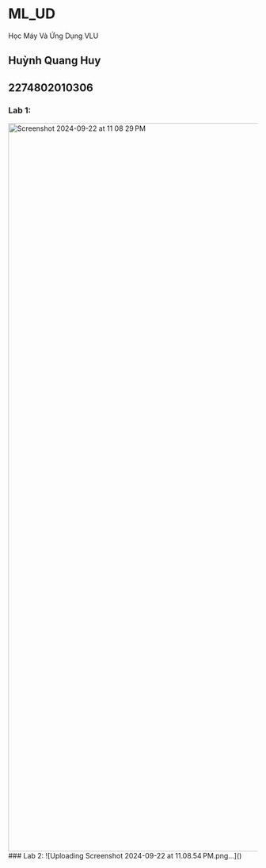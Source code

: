 # ML_UD
Học Máy Và Ứng Dụng VLU
## Huỳnh Quang Huy
## 2274802010306
### Lab 1:
<img width="1470" alt="Screenshot 2024-09-22 at 11 08 29 PM" src="https://github.com/user-attachments/assets/94b28fe8-7baf-4b5d-a852-83fa5f032ae7">
### Lab 2:
![Uploading Screenshot 2024-09-22 at 11.08.54 PM.png…]()

